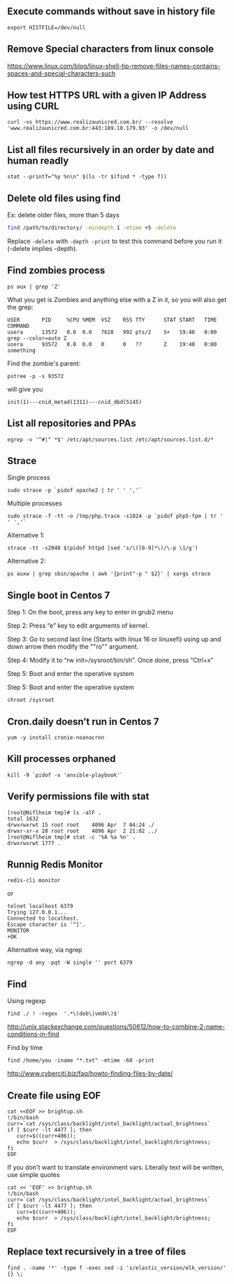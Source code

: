 ## Execute commands without save in history file

```
export HISTFILE=/dev/null
```

## Remove Special characters from linux console

https://www.linux.com/blog/linux-shell-tip-remove-files-names-contains-spaces-and-special-characters-such


## How test HTTPS URL with a given IP Address using CURL

```
curl -vs https://www.realizaunicred.com.br/ --resolve 'www.realizaunicred.com.br:443:189.10.179.93' -o /dev/null
```

## List all files recursively in an order by date and human readly

```
stat --printf="%y %n\n" $(ls -tr $(find * -type f))
```

## Delete old files using find 

Ex: delete older files, more than 5 days
```sh
find /path/to/directory/ -mindepth 1 -mtime +5 -delete
```
Replace `-delete` with `-depth -print` to test this command before you run it (-delete implies -depth).


## Find zombies process

```
ps aux | grep 'Z'
```
What you get is Zombies and anything else with a Z in it, so you will also get the grep:
```
USER       PID     %CPU %MEM  VSZ    RSS TTY      STAT START   TIME COMMAND
usera      13572   0.0  0.0   7628   992 pts/2    S+   19:40   0:00 grep --color=auto Z
usera      93572   0.0  0.0   0      0   ??       Z    19:40   0:00 something
```
Find the zombie's parent:
```
pstree -p -s 93572
```
will give you 
```
init(1)---cnid_metad(1311)---cnid_dbd(5145)
```

## List all repositories and PPAs 
```
egrep -v '^#|^ *$' /etc/apt/sources.list /etc/apt/sources.list.d/*
```

## Strace
Single process
```
sudo strace -p `pidof apache2 | tr ' ' ','`
```
Multiple processes
```
sudo strace -f -tt -o /tmp/php.trace -s1024 -p `pidof php5-fpm | tr ' ' ','`
```
Alternative 1:
```
strace -tt -s2048 $(pidof httpd |sed 's/\([0-9]*\)/\-p \1/g')
```
Alternative 2:
```
ps auxw | grep sbin/apache | awk '{print"-p " $2}' | xargs strace
```

## Single boot in Centos 7
Step 1: On the boot, press any key to enter in grub2 menu

Step 2: Press “e” key to edit arguments of kernel.

Step 3: Go to second last line (Starts with linux 16 or linuxefi) using up and down arrow then modify the ""ro"" argument.

Step 4: Modify it to “rw init=/sysroot/bin/sh”. Once done, press “Ctrl+x”

Step 5: Boot and enter the operative system

Step 5: Boot and enter the operative system
```
chroot /sysroot
```

## Cron.daily doesn’t run in Centos 7
```
yum -y install cronie-noanacron
```

## Kill processes orphaned
```
kill -9 `pidof -x 'ansible-playbook'`
```

## Verify permissions file with stat

```
[root@Niflheim tmp]# ls -alF .
total 1632
drwxrwxrwt 15 root root    4096 Apr  7 04:24 ./
drwxr-xr-x 28 root root    4096 Apr  2 21:02 ../
[root@Niflheim tmp]# stat -c '%A %a %n' .
drwxrwxrwt 1777 .

```

## Runnig Redis Monitor

```
redis-cli monitor
```
or 
```
telnet localhost 6379
Trying 127.0.0.1...
Connected to localhost.
Escape character is '^]'.
MONITOR
+OK
```
Alternative way, via ngrep
```
ngrep -d any -pqt -W single '' port 6379
```

## Find

Using regexp

```
find ./ ! -regex  '.*\(deb\|vmdk\)$'
```
http://unix.stackexchange.com/questions/50612/how-to-combine-2-name-conditions-in-find

Find by time

```
find /home/you -iname "*.txt" -mtime -60 -print
```
http://www.cyberciti.biz/faq/howto-finding-files-by-date/

## Create file using EOF

```
cat <<EOF >> brightup.sh
!/bin/bash
curr=`cat /sys/class/backlight/intel_backlight/actual_brightness`
if [ $curr -lt 4477 ]; then
   curr=$((curr+406));
   echo $curr  > /sys/class/backlight/intel_backlight/brightness;
fi
EOF
```
If you don't want to translate environment vars. Literally text will be written, use simple quotes

```
cat << 'EOF' >> brightup.sh
!/bin/bash
curr=`cat /sys/class/backlight/intel_backlight/actual_brightness`
if [ $curr -lt 4477 ]; then
   curr=$((curr+406));
   echo $curr  > /sys/class/backlight/intel_backlight/brightness;
fi
EOF
```

## Replace text recursively in a tree of files  

```
find . -name '*' -type f -exec sed -i 's/elastic_version/elk_version/' {} \;
```
